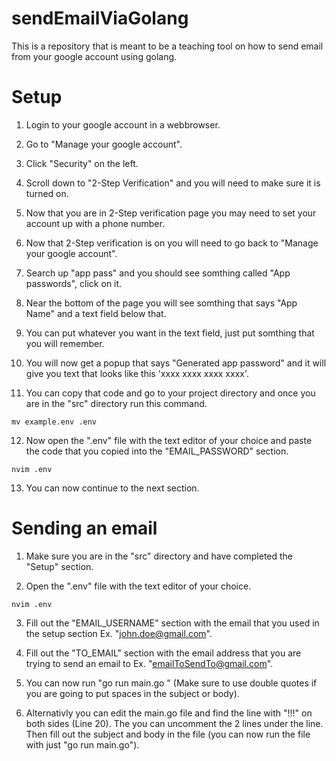 # sendEmailViaGolang
This is a repository that is meant to be a teaching tool on how to send email from your google account using golang.

# Setup

1. Login to your google account in a webbrowser.

2. Go to "Manage your google account".

3. Click "Security" on the left.

4. Scroll down to "2-Step Verification" and you will need to make sure it is turned on.

5. Now that you are in 2-Step verification page you may need to set your account up with a phone number.

6. Now that 2-Step verification is on you will need to go back to "Manage your google account".

7. Search up "app pass" and you should see somthing called "App passwords", click on it.

8. Near the bottom of the page you will see somthing that says "App Name" and a text field below that.

9. You can put whatever you want in the text field, just put somthing that you will remember.

10. You will now get a popup that says "Generated app password" and it will give you text that looks like this 'xxxx xxxx xxxx xxxx'.

11. You can copy that code and go to your project directory and once you are in the "src" directory run this command.

```
mv example.env .env
```

12. Now open the ".env" file with the text editor of your choice and paste the code that you copied into the "EMAIL_PASSWORD" section.

```
nvim .env
```

13. You can now continue to the next section.

# Sending an email

1. Make sure you are in the "src" directory and have completed the "Setup" section.

2. Open the ".env" file with the text editor of your choice.

```
nvim .env
```

3. Fill out the "EMAIL_USERNAME" section with the email that you used in the setup section Ex. "john.doe@gmail.com".

4. Fill out the "TO_EMAIL" section with the email address that you are trying to send an email to Ex. "emailToSendTo@gmail.com".

5. You can now run "go run main.go <subject> <body>" (Make sure to use double quotes if you are going to put spaces in the subject or body).

6. Alternativly you can edit the main.go file and find the line with "!!!" on both sides (Line 20). The you can uncomment the 2 lines under the line. Then fill out the subject and body in the file (you can now run the file with just "go run main.go").
